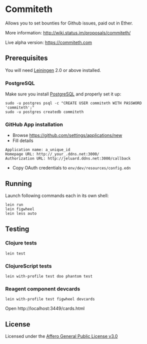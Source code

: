 # Commiteth

Allows you to set bounties for Github issues, paid out in Ether.

More information:
http://wiki.status.im/proposals/commiteth/

Live alpha version:
https://commiteth.com


## Prerequisites

You will need [Leiningen](https://github.com/technomancy/leiningen) 2.0 or above installed.

### PostgreSQL

Make sure you install [PostgreSQL](https://www.postgresql.org/) and properly set it up:

```
sudo -u postgres psql -c "CREATE USER commiteth WITH PASSWORD 'commiteth';"
sudo -u postgres createdb commiteth
```

### GitHub App installation

* Browse https://github.com/settings/applications/new
* Fill details

```
Application name: a_unique_id
Homepage URL: http://_your_.ddns.net:3000/
Authorization URL: http://jeluard.ddns.net:3000/callback
```


* Copy OAuth credentials to `env/dev/resources/config.edn`

## Running

Launch following commands each in its own shell:

```
lein run
lein figwheel
lein less auto

```

## Testing

### Clojure tests

```
lein test
```

### ClojureScript tests

```
lein with-profile test doo phantom test
```

### Reagent component devcards

```
lein with-profile test figwheel devcards
```

Open http://localhost:3449/cards.html


## License

Licensed under the [Affero General Public License v3.0](https://github.com/status-im/commiteth/blob/master/LICENSE.md)
